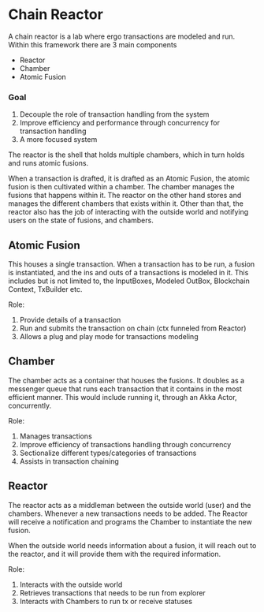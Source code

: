 # Chain Reactor
A chain reactor is a lab where ergo transactions are modeled and run. 
Within this framework there are 3 main components
- Reactor
- Chamber
- Atomic Fusion

### Goal
1. Decouple the role of transaction handling from the system
2. Improve efficiency and performance through concurrency for transaction handling
3. A more focused system

The reactor is the shell that holds multiple chambers, which in turn holds
and runs atomic fusions.

When a transaction is drafted, it is drafted as an Atomic Fusion, the atomic
fusion is then cultivated within a chamber. The chamber manages the fusions
that happens within it. The reactor on the other hand stores and manages the
different chambers that exists within it. Other than that, the reactor also 
has the job of interacting with the outside world and notifying users on the 
state of fusions, and chambers.

## Atomic Fusion
This houses a single transaction. When a transaction has to be run, a fusion
is instantiated, and the ins and outs of a transactions is modeled in it. 
This includes but is not limited to, the InputBoxes, Modeled OutBox, Blockchain
Context, TxBuilder etc.

Role: 
1. Provide details of a transaction
2. Run and submits the transaction on chain (ctx funneled from Reactor)
3. Allows a plug and play mode for transactions modeling

## Chamber
The chamber acts as a container that houses the fusions. It doubles as a messenger
queue that runs each transaction that it contains in the most efficient manner.
This would include running it, through an Akka Actor, concurrently.

Role:
1. Manages transactions
2. Improve efficiency of transactions handling through concurrency
3. Sectionalize different types/categories of transactions
4. Assists in transaction chaining

## Reactor
The reactor acts as a middleman between the outside world (user) and the chambers.
Whenever a new transactions needs to be added. The Reactor will receive a notification
and programs the Chamber to instantiate the new fusion. 

When the outside world needs information about a fusion, it will reach out to the 
reactor, and it will provide them with the required information.

Role:
1. Interacts with the outside world
2. Retrieves transactions that needs to be run from explorer
3. Interacts with Chambers to run tx or receive statuses


 